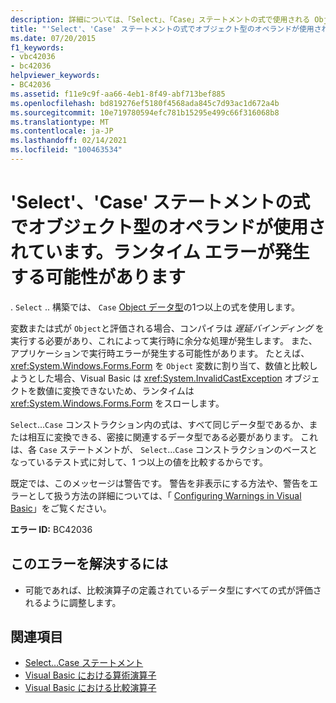 ```yaml
---
description: 詳細については、「Select」、「Case」ステートメントの式で使用される Object 型のオペランド」を参照してください。ランタイムエラーが発生する可能性があります
title: "'Select'、'Case' ステートメントの式でオブジェクト型のオペランドが使用されています。ランタイム エラーが発生する可能性があります"
ms.date: 07/20/2015
f1_keywords:
- vbc42036
- bc42036
helpviewer_keywords:
- BC42036
ms.assetid: f11e9c9f-aa66-4eb1-8f49-abf713bef885
ms.openlocfilehash: bd819276ef5180f4568ada845c7d93ac1d672a4b
ms.sourcegitcommit: 10e719780594efc781b15295e499c66f316068b8
ms.translationtype: MT
ms.contentlocale: ja-JP
ms.lasthandoff: 02/14/2021
ms.locfileid: "100463534"
---
```

# <a name="operands-of-type-object-used-in-expressions-for-select-case-statements-runtime-errors-could-occur"></a>'Select'、'Case' ステートメントの式でオブジェクト型のオペランドが使用されています。ランタイム エラーが発生する可能性があります

. `Select` .. 構築では、 `Case` [Object データ型](../language-reference/data-types/object-data-type.md)の1つ以上の式を使用します。  
  
 変数または式が `Object`と評価される場合、コンパイラは *遅延バインディング* を実行する必要があり、これによって実行時に余分な処理が発生します。 また、アプリケーションで実行時エラーが発生する可能性があります。 たとえば、 <xref:System.Windows.Forms.Form> を `Object` 変数に割り当て、数値と比較しようとした場合、Visual Basic は <xref:System.InvalidCastException> オブジェクトを数値に変換できないため、ランタイムは <xref:System.Windows.Forms.Form> をスローします。  
  
 `Select`...`Case` コンストラクション内の式は、すべて同じデータ型であるか、または相互に変換できる、密接に関連するデータ型である必要があります。 これは、各 `Case` ステートメントが、 `Select`...`Case` コンストラクションのベースとなっているテスト式に対して、1 つ以上の値を比較するからです。  
  
 既定では、このメッセージは警告です。 警告を非表示にする方法や、警告をエラーとして扱う方法の詳細については、「 [Configuring Warnings in Visual Basic](/visualstudio/ide/configuring-warnings-in-visual-basic)」をご覧ください。  
  
 **エラー ID:** BC42036  
  
## <a name="to-correct-this-error"></a>このエラーを解決するには  
  
- 可能であれば、比較演算子の定義されているデータ型にすべての式が評価されるように調整します。  
  
## <a name="see-also"></a>関連項目

- [Select...Case ステートメント](../language-reference/statements/select-case-statement.md)
- [Visual Basic における算術演算子](../programming-guide/language-features/operators-and-expressions/arithmetic-operators.md)
- [Visual Basic における比較演算子](../programming-guide/language-features/operators-and-expressions/comparison-operators.md)
